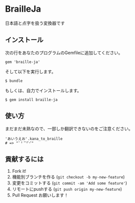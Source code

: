 BrailleJa
=========

日本語と点字を扱う変換器です

## インストール

次の行をあなたのプログラムのGemfileに追加してください。

    gem 'braille-ja'

そして以下を実行します。

    $ bundle

もしくは、自力でインストールします。

    $ gem install braille-ja

## 使い方

まだまだ未熟なので、一部しか翻訳できないのをご注意ください。

    'あいうえお'.kana_to_braille
    # => "⠁⠃⠉⠋⠊"

## 貢献するには

1. Fork it!
2. 機能別ブランチを作る (`git checkout -b my-new-feature`)
3. 変更をコミットする (`git commit -am 'Add some feature'`)
4. リモートにpushする (`git push origin my-new-feature`)
5. Pull Request お願いします！
